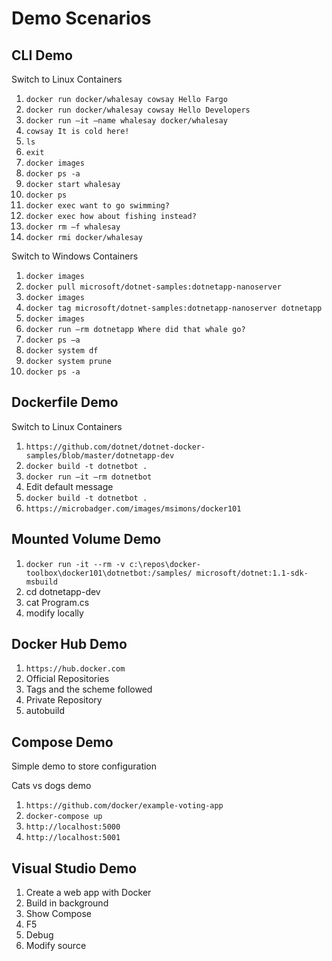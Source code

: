 # Demo Scenarios #

## CLI Demo ##

Switch to Linux Containers

1. `docker run docker/whalesay cowsay Hello Fargo`
2. `docker run docker/whalesay cowsay Hello Developers`
3. `docker run –it –name whalesay docker/whalesay`
4. `cowsay It is cold here!`
5. `ls`
6. `exit`
7. `docker images`
8. `docker ps -a`
9. `docker start whalesay`
10. `docker ps`
11. `docker exec want to go swimming?`
12. `docker exec how about fishing instead?`
13. `docker rm –f whalesay`
14. `docker rmi docker/whalesay`


Switch to Windows Containers

1. `docker images`
2. `docker pull microsoft/dotnet-samples:dotnetapp-nanoserver`
3. `docker images`
4. `docker tag microsoft/dotnet-samples:dotnetapp-nanoserver dotnetapp`
5. `docker images`
6. `docker run –rm dotnetapp Where did that whale go?`
7. `docker ps –a`
8. `docker system df`
9. `docker system prune`
10. `docker ps -a`

## Dockerfile Demo ##

Switch to Linux Containers

1. `https://github.com/dotnet/dotnet-docker-samples/blob/master/dotnetapp-dev`
2. `docker build -t dotnetbot .`
3. `docker run –it –rm dotnetbot`
4. Edit default message
5. `docker build -t dotnetbot .`
6. `https://microbadger.com/images/msimons/docker101`


## Mounted Volume Demo ##
1.  `docker run -it --rm -v c:\repos\docker-toolbox\docker101\dotnetbot:/samples/ microsoft/dotnet:1.1-sdk-msbuild`
2.  cd dotnetapp-dev
3.  cat Program.cs
4.  modify locally

## Docker Hub Demo ##
1. `https://hub.docker.com`
2. Official Repositories
3. Tags and the scheme followed
4. Private Repository
5. autobuild


## Compose Demo ##
Simple demo to store configuration

Cats vs dogs demo
1. `https://github.com/docker/example-voting-app`
2. `docker-compose up`
3. `http://localhost:5000`
4. `http://localhost:5001`

## Visual Studio Demo ##
1.  Create a web app with Docker
2.  Build in background
3.  Show Compose
3.  F5
4.  Debug
5.  Modify source

